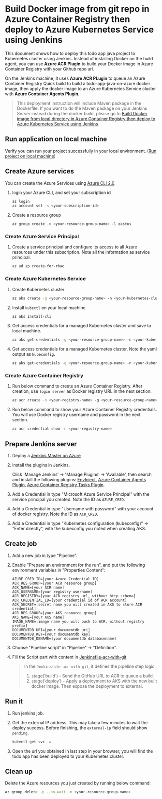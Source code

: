 # Build Docker image from git repo in Azure Container Registry then deploy to Azure Kubernetes Service using Jenkins

This document shows how to deploy this todo app java project to Kubernetes cluster using Jenkins. Instead of installing Docker on the build agent, you can use **Azure ACR Plugin** to build your Docker image in Azure Container Registry with your Github repo url.

On the Jenkins machine, it uses **Azure ACR PLugin** to queue an Azure Container Registry Quick build to build a todo-app-java-on-azure docker image, then apply the docker image to an Azure Kubernetes Service cluster with **Azure Container Agents Plugin**. 

> This deployment instruction will include Maven package in the Dockerfile. If you want to do the Maven package on your Jenkins Server instead during the docker build, please go to [Build Docker image from local directory in Azure Container Registry then deploy to Azure Kubernetes Service using Jenkins](./deploy-to-aks-with-acr-build-local-using-jenkins.md).

## Run application on local machine
Verify you can run your project successfully in your local environment. ([Run project on local machine](../../README.md))

## Create Azure services

You can create the Azure Services using [Azure CLI 2.0](https://docs.microsoft.com/en-us/cli/azure/install-azure-cli?view=azure-cli-latest).

1. login your Azure CLI, and set your subscription id 
    
    ```bash
    az login
    az account set -s <your-subscription-id>
    ```

1. Create a resource group

    ```bash
    az group create -n <your-resource-group-name> -l eastus
    ```

### Create Azure Service Principal

1. Create a service principal  and configure its access to all Azure resources under this subscription. Note all the information as service principal.

   ```bash
   az ad sp create-for-rbac
   ```
    
### Create Azure Kubernetes Service

1. Create Kubernetes cluster

    ```bash
    az aks create -g <your-resource-group-name> -n <your-kubernetes-cluster-name> --generate-ssh-keys
    ```

1. Install `kubectl` on your local machine

   ```bash
   az aks install-cli
   ```

1. Get access credentials for a managed Kubernetes cluster and save to local machine.

    ```bash
    az aks get-credentials -g <your-resource-group-name> -n <your-kubernetes-cluster-name>
    ```

1. Get access credentials for a managed Kubernetes cluster. Note the yaml output as `kubeconfig`.

    ```bash
    az aks get-credentials -g <your-resource-group-name> -n <your-kubernetes-cluster-name> -f -
    ```

### Create Azure Container Registry
1. Run below command to create an Azure Container Registry.
After creation, use `login server` as Docker registry URL in the next section.

   ```bash
   az acr create -n <your-registry-name> -g <your-resource-group-name> --sku <sku-name> --admin-enabled true
   ```

1. Run below command to show your Azure Container Registry credentials.
You will use Docker registry username and password in the next section.

    ```bash
    az acr credential show -n <your-registry-name>
    ```

## Prepare Jenkins server
1. Deploy a [Jenkins Master on Azure](https://aka.ms/jenkins-on-azure)

1. Install the plugins in Jenkins. 

   Click 'Manage Jenkins' -> 'Manage Plugins' -> 'Available', then search and install the following plugins: [EnvInject](https://wiki.jenkins.io/display/JENKINS/EnvInject+Plugin), [Azure Container Agents Plugin](https://wiki.jenkins.io/display/JENKINS/Azure+Container+Service+Plugin), [Azure Container Registry Tasks Plugin](https://wiki.jenkins.io/display/JENKINS/Azure+Container+Registry+Tasks+Plugin).

1. Add a Credential in type "Microsoft Azure Service Principal" with the service principal you created. Note the ID as `AZURE_CRED`.

1. Add a Credential in type "Username with password" with your account of docker registry. Note the ID as `ACR_CRED`.

1. Add a Credential in type "Kubernetes configuration (kubeconfig)" -> "Enter directly", with the kubeconfig you noted when creating AKS.


## Create job
1. Add a new job in type "Pipeline".

1. Enable "Prepare an environment for the run", and put the following environment variables in "Properties Content":
    ```
    AZURE_CRED_ID=[your Azure Credential ID]
    ACR_RES_GROUP=[your ACR resource group]
    ACR_NAME=[your ACR name]
    ACR_USERNAME=[your registry username]
    ACR_REGISTRY=[your ACR registry url, without http schema]
    ACR_CREDENTIAL_ID=[your credential id of ACR account]
    ACR_SECRET=[secret name you will created in AKS to store ACR credential]
    ACR_RES_GROUP=[your AKS resource group]
    AKS_NAME=[your AKS name]
    IMAGE_NAME=[image name you will push to ACR, without registry prefix]
    DOCUMENTDB_URI=[your documentdb uri]
    DOCUMENTDB_KEY=[your documentdb key]
    DOCUMENTDB_DBNAME=[your documentdb databasename]
    ```

1. Choose "Pipeline script" in "Pipeline" -> "Definition".

1. Fill the Script part with content in [Jenkinsfile-acr-with-git](../resources/jenkins/Jenkinsfile-acr-with-git)

   > In the `Jenkinsfile-acr-with-git`, it defines the pipeline step logic:
   > 1. stage('build') - Send the GitHub URL to ACR to queue a build.
   > 1. stage('deploy') - Apply a deployment to AKS with the new built docker image. Then expose the deployment to external.

## Run it
1. Run jenkins job.

1. Get the external IP address. This may take a few minutes to wait the deploy success. Before finishing, the `external-ip` field should show `pending`.

    ```bash
    kubectl get svc -w
    ```

1. Open the url you obtained in last step in your browser, you will find the todo app has been deployed to your Kubernetes cluster. 

## Clean up

Delete the Azure resources you just created by running below command:

```bash
az group delete -y --no-wait -n <your-resource-group-name>
```
